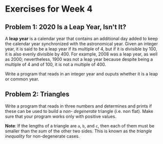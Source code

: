# Exercises for Week 4

## Problem 1: 2020 Is a Leap Year, Isn't It?

A **leap year** is a calendar year that contains an additional day added to keep the calendar year synchronized with 
the astronomical year.  Given an integer year, it is said to be a leap year if its multiple of 4, but if it is 
divisible by 100, it is also evenly divisible by 400.  For example, 2008 was a leap year, as well as 2000; 
nevertheless, 1900 was not a leap year because despite being a multiple of 4 and of 100, it is not a multiple of 400.

Write a program that reads in an integer year and ouputs whether it is a leap or common year. 

## Problem 2: Triangles

Write a program that reads in three numbers and determines and prints if these can be used to build a *non-
degenerate* triangle (i.e. non flat).  Make sure that your program works only with positive values.

**Note**: If the lengths of a triangle are `a`, `b`, and `c`, then each of them must be smaller than the *sum*
of the other two sides.  This is known as the *triangle inequality* for non-degenerate cases.